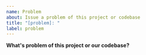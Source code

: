 ```yaml
---
name: Problem
about: Issue a problem of this project or codebase
title: "[problem]: "
label: problem
---
```


**What's problem of this project or our codebase?**

<!-- Please describe problem you think -->

<!-- 
NOTE:

if you want to send us  your question,
we think of you agreed our Code of Conduct and Support Policy.

And you can see our Code of Conduct and Support Policy is here:

- https://github.com/nyarla/.github/blob/main/CODE_OF_CONDUCT.md
- https://github.com/nyarla/.github/blob/main/SUPPORT.md

-->
